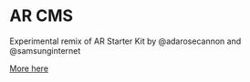 # AR CMS
 Experimental remix of AR Starter Kit by
 @adarosecannon and @samsunginternet

 [More here](https://medium.com/samsung-internet-dev/use-new-augmented-reality-features-with-just-a-few-lines-of-code-with-webxr-and-aframe-c6f3f5789345)